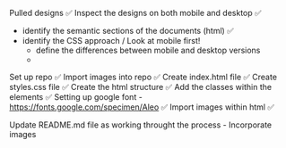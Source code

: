 Pulled designs ✅
Inspect the designs on both mobile and desktop ✅
 - identify the semantic sections of the documents (html) ✅
 - identify the CSS approach / Look at mobile first!
     - define the differences between mobile and desktop versions
     - 
Set up repo ✅
Import images into repo ✅
Create index.html file ✅
Create styles.css file ✅
Create the html structure ✅
Add the classes within the elements ✅
Setting up google font - https://fonts.google.com/specimen/Aleo ✅
Import images within html ✅






Update README.md file as working throught the process
    - Incorporate images

